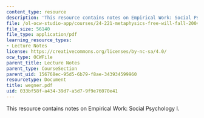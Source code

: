 ```yaml
---
content_type: resource
description: 'This resource contains notes on Empirical Work: Social Psychology I.'
file: /ol-ocw-studio-app/courses/24-221-metaphysics-free-will-fall-2004/033bf58fa43439d7a5d79f9e76070e41_wegner.pdf
file_size: 56140
file_type: application/pdf
learning_resource_types:
- Lecture Notes
license: https://creativecommons.org/licenses/by-nc-sa/4.0/
ocw_type: OCWFile
parent_title: Lecture Notes
parent_type: CourseSection
parent_uid: 156768ec-95d5-6b79-f8ae-343934599960
resourcetype: Document
title: wegner.pdf
uid: 033bf58f-a434-39d7-a5d7-9f9e76070e41
---
```

This resource contains notes on Empirical Work: Social Psychology I.